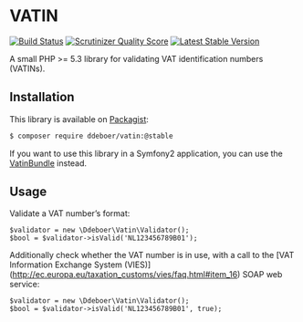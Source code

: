 VATIN
=====
[![Build Status](https://secure.travis-ci.org/ddeboer/vatin.png)](http://travis-ci.org/ddeboer/vatin) [![Scrutinizer Quality Score](https://scrutinizer-ci.com/g/ddeboer/vatin/badges/quality-score.png?s=6e22e3338a0ed5b4b59ca3fe18df0eb00af0aeff)](https://scrutinizer-ci.com/g/ddeboer/vatin/) [![Latest Stable Version](https://poser.pugx.org/ddeboer/vatin/v/stable.png)](https://packagist.org/packages/ddeboer/vatin)

A small PHP >= 5.3 library for validating VAT identification numbers (VATINs).

Installation
------------

This library is available on [Packagist](http://packagist.org/packages/ddeboer/vatin):

```bash
$ composer require ddeboer/vatin:@stable
```

If you want to use this library in a Symfony2 application, you can use the
[VatinBundle](https://github.com/ddeboer/vatin-bundle) instead.

Usage
-----

Validate a VAT number’s format:

    $validator = new \Ddeboer\Vatin\Validator();
    $bool = $validator->isValid('NL123456789B01');

Additionally check whether the VAT number is in use, with a call to the [VAT
Information Exchange System (VIES)]
(http://ec.europa.eu/taxation_customs/vies/faq.html#item_16) SOAP web service:

    $validator = new \Ddeboer\Vatin\Validator();
    $bool = $validator->isValid('NL123456789B01', true);